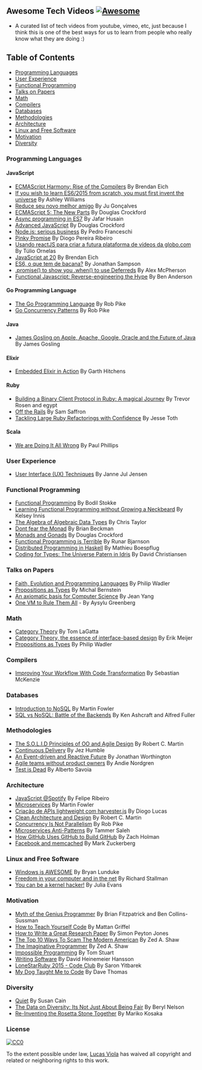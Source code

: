 ## Awesome Tech Videos [![Awesome](https://cdn.rawgit.com/sindresorhus/awesome/d7305f38d29fed78fa85652e3a63e154dd8e8829/media/badge.svg)](https://github.com/sindresorhus/awesome)

* A curated list of tech videos from youtube, vimeo, etc, just because
I think this is one of the best ways for us to learn from people who
really know what they are doing :)

## Table of Contents
* [Programming Languages](https://github.com/lucasviola/awesome-tech-videos#programming-languages)
* [User Experience](https://github.com/lucasviola/awesome-tech-videos#user-experience)
* [Functional Programming](https://github.com/lucasviola/awesome-tech-videos#functional-programming)
* [Talks on Papers](https://github.com/lucasviola/awesome-tech-videos#talks-on-papers)
* [Math](https://github.com/lucasviola/awesome-tech-videos#math)
* [Compilers](https://github.com/lucasviola/awesome-tech-videos#compilers)
* [Databases](https://github.com/lucasviola/awesome-tech-videos#databases)
* [Methodologies](https://github.com/lucasviola/awesome-tech-videos#methodologies)
* [Architecture](https://github.com/lucasviola/awesome-tech-videos#architecture)
* [Linux and Free Software](https://github.com/lucasviola/awesome-tech-videos#linux-and-free-software)
* [Motivation](https://github.com/lucasviola/awesome-tech-videos#motivation)
* [Diversity](https://github.com/lucasviola/awesome-tech-videos#diversity)
 

### Programming Languages

#### JavaScript

- [ECMAScript Harmony: Rise of the Compilers](https://www.youtube.com/watch?v=PlmsweSNhTw&index) By Brendan Eich
- [If you wish to learn ES6/2015 from scratch, you must first invent the universe](https://www.youtube.com/watch?v=DN4yLZB1vUQ) By Ashley Williams
- [Reduce seu novo melhor amigo](https://www.youtube.com/watch?v=P9mAnhNFKO4) By Ju Gonçalves
- [ECMAScript 5: The New Parts](https://www.youtube.com/watch?v=UTEqr0IlFKY) By Douglas Crockford
- [Async programming in ES7](https://www.youtube.com/watch?v=lil4YCCXRYc) By Jafar Husain
- [Advanced JavaScript](https://www.youtube.com/watch?v=DwYPG6vreJg) By Douglas Crockford
- [Node.js: serious business](https://www.youtube.com/watch?v=_0opytdAXHk) By Pedro Franceschi
- [Pinky Promise](https://www.youtube.com/watch?v=-N8kFr_gaAI) By Diogo Pereira Ribeiro
- [Usando reactJS para criar a futura plataforma de vídeos da globo.com](https://www.youtube.com/watch?v=Hm49qF7DAXw) By Túlio Ornelas
- [JavaScript at 20](https://www.youtube.com/watch?v=bM79WQ9iMZQ) By Brendan Eich
- [ES6, o que tem de bacana?](https://www.youtube.com/watch?v=VHRdSnJbNLg) By Jonathan Sampson
- [.promise() to show you .when() to use Deferreds](https://www.youtube.com/watch?v=juRtEEsHI9E) By Alex McPherson
- [Functional Javascript: Reverse-engineering the Hype](https://www.youtube.com/watch?v=aeh5Fmh_tmw) By Ben Anderson

#### Go Programming Language

- [The Go Programming Language](https://www.youtube.com/watch?v=rKnDgT73v8s) By Rob Pike
- [Go Concurrency Patterns](https://www.youtube.com/watch?v=f6kdp27TYZs) By Rob Pike

#### Java

- [James Gosling on Apple, Apache, Google, Oracle and the Future of Java](https://www.youtube.com/watch?v=9ei-rbULWoA) By James Gosling

#### Elixir

- [Embedded Elixir in Action](https://www.youtube.com/watch?v=kpzQrFC55q4) By Garth Hitchens 

#### Ruby

- [Building a Binary Client Protocol in Ruby: A magical Journey](https://www.youtube.com/watch?v=JLoOAGEAAjo) By Trevor Rosen and egypt
- [Off the Rails](https://www.youtube.com/watch?v=aP5NNkzb4og) By Sam Saffron
- [Tackling Large Ruby Refactorings with Confidence](https://www.youtube.com/watch?v=Kr82hUeI_qI) By Jesse Toth

#### Scala

- [We are Doing It All Wrong](https://www.youtube.com/watch?v=TS1lpKBMkgg) By Paul Phillips

### User Experience
- [User Interface (UX) Techniques](https://www.youtube.com/watch?v=7OSkB4BCx00) By Janne Jul Jensen

### Functional Programming

- [Functional Programming](https://www.youtube.com/watch?v=DHubfS8E--o) By Bodil Stokke
- [Learning Functional Programming without Growing a Neckbeard](https://www.youtube.com/watch?v=OOvL6QAxRK4) By Kelsey Innis
- [The Algebra of Algebraic Data Types](https://www.youtube.com/watch?v=YScIPA8RbVE) By Chris Taylor
- [Dont fear the Monad](https://www.youtube.com/watch?v=ZhuHCtR3xq8) By Brian Beckman
- [Monads and Gonads](https://www.youtube.com/watch?v=dkZFtimgAcM) By Douglas Crockford
- [Functional Programming is Terrible](https://www.youtube.com/watch?v=hzf3hTUKk8U) By Runar Bjarnson
- [Distributed Programming in Haskell](https://www.youtube.com/watch?v=qlnU73a3Cw0) By Mathieu Boespflug
- [Coding for Types: The Universe Patern in Idris](https://www.youtube.com/watch?v=AWeT_G04a0A) By David Christiansen

### Talks on Papers
- [Faith, Evolution and Programming Languages](https://www.youtube.com/watch?v=8frGknO8rIg) By Philip Wadler
- [Propositions as Types](https://www.youtube.com/watch?v=K-YYoigWN24) By Michal Bernstein
- [An axiomatic basis for Computer Science](https://www.youtube.com/watch?v=GQi-6-d5ooQ) By Jean Yang 
- [One VM to Rule Them All](https://www.youtube.com/watch?v=L3e8G5l9gT8) - By Aysylu Greenberg

### Math

- [Category Theory](https://www.youtube.com/watch?v=o6L6XeNdd_k&list=FLCYmxNRJq3v_zDtEQrQuBKQ) By Tom LaGatta
- [Category Theory, the essence of interface-based design](https://www.youtube.com/watch?v=JMP6gI5mLHc) By Erik Meijer
- [Propositions as Types](https://www.youtube.com/watch?v=IOiZatlZtGU) By Philip Wadler

### Compilers

- [Improving Your Workflow With Code Transformation](https://www.youtube.com/watch?v=OFuDvqZmUrE) By Sebastian McKenzie

### Databases

- [Introduction to NoSQL](https://www.youtube.com/watch?v=qI_g07C_Q5I) By Martin Fowler
- [SQL vs NoSQL: Battle of the Backends](https://www.youtube.com/watch?v=rRoy6I4gKWU) By Ken Ashcraft and Alfred Fuller

### Methodologies

- [The S.O.L.I.D Principles of OO and Agile Design](https://www.youtube.com/watch?v=t86v3N4OshQ) By Robert C. Martin
- [Continuous Delivery](https://www.youtube.com/watch?v=skLJuksCRTw) By Jez Humble
- [An Event-driven and Reactive Future](https://www.youtube.com/watch?v=_VdIQTtRkb8) By Jonathan Worthington
- [Agile teams without product owners](https://www.youtube.com/watch?v=SIoukaoFZ9Y) By Andie Nordgren
- [Test is Dead](https://www.youtube.com/watch?v=X1jWe5rOu3g) By Alberto Savoia

### Architecture

- [JavaScript @Spotify](https://www.youtube.com/watch?v=xyR4G2XgcHU) By Felipe Ribeiro
- [Microservices](https://www.youtube.com/watch?v=2yko4TbC8cI) By Martin Fowler
- [Criação de APIs lightweight com harvester.js](https://www.youtube.com/watch?v=r2bIhTO5FcM) By Diogo Lucas
- [Clean Architecture and Design](https://www.youtube.com/watch?v=asLUTiJJqdE) By Robert C. Martin
- [Concurrency Is Not Parallelism](https://www.youtube.com/watch?v=cN_DpYBzKso) By Rob Pike
- [Microservices Anti-Patterns](https://www.youtube.com/watch?v=I56HzTKvZKc) By Tammer Saleh
- [How GitHub Uses GitHub to Build GitHub](https://www.youtube.com/watch?v=qyz3jkOBbQY) By Zach Holman
- [Facebook and memcached](https://www.youtube.com/watch?v=UH7wkvcf0ys) By Mark Zuckerberg

### Linux and Free Software

- [Windows is AWESOME](https://www.youtube.com/watch?v=Zu0l-Ac7fTU&index=1&list=PLzcMzE4Sz1bDfHOZ2gTbcT7l4p2RaHa1L) By Bryan Lunduke
- [Freedom in your computer and in the net](https://www.youtube.com/watch?v=2lupgHYiK9Q) By Richard Stallman
- [You can be a kernel hacker!](https://www.youtube.com/watch?v=0IQlpFWTFbM) By Julia Evans

### Motivation

- [Myth of the Genius Programmer](https://www.youtube.com/watch?v=0SARbwvhupQ) By Brian Fitzpatrick and Ben Collins-Sussman
- [How to Teach Yourself Code](https://www.youtube.com/watch?v=T0qAjgQFR4c) By Mattan Griffel
- [How to Write a Great Research Paper](https://www.youtube.com/watch?v=g3dkRsTqdDA) By Simon Peyton Jones
- [The Top 10 Ways To Scam The Modern American](https://www.youtube.com/watch?v=neI_Pj558CY) By Zed A. Shaw
- [The Imaginative Programmer](https://www.youtube.com/watch?v=w1-bDwNtG-I) By Zed A. Shaw
- [Impossible Programming](https://www.youtube.com/watch?v=hN63FOa_Gp4) By Tom Stuart
- [Writing Software](https://www.youtube.com/watch?v=9LfmrkyP81M) By David Heinemeier Hansson
- [LoneStarRuby 2015 - Code Club](https://www.youtube.com/watch?v=sLAvSgcrgZM) By Saron Yitbarek
- [My Dog Taught Me to Code](https://www.youtube.com/watch?v=yCBUsd52a3s) By Dave Thomas

### Diversity

- [Quiet](https://www.youtube.com/watch?v=AzlCIS072_Y) By Susan Cain
- [The Data on Diversity: Its Not Just About Being Fair](https://www.youtube.com/watch?v=Am3tHJzqnMki) By Beryl Nelson
- [Re-Inventing the Rosetta Stone Together](https://www.youtube.com/watch?v=OOzAly5Rs7g) By Mariko Kosaka

### License

[![CC0](https://i.creativecommons.org/p/zero/1.0/88x31.png)](https://creativecommons.org/publicdomain/zero/1.0/)

To the extent possible under law, [Lucas Viola](http://lucasviola.github.io) has waived all copyright and related or neighboring rights to this work.
